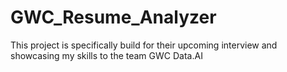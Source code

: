 # GWC_Resume_Analyzer
This project is specifically build for their upcoming interview and showcasing my skills to the team GWC Data.AI
